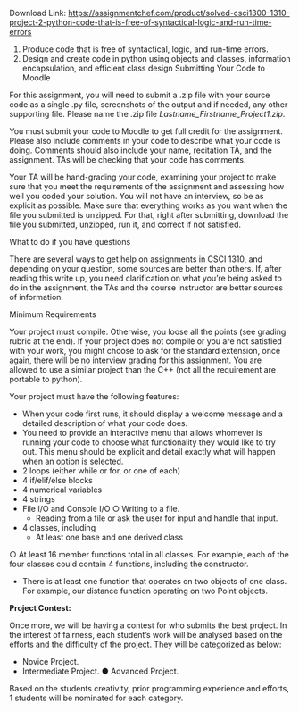 Download Link: https://assignmentchef.com/product/solved-csci1300-1310-project-2-python-code-that-is-free-of-syntactical-logic-and-run-time-errors
<br>



<ol>

 <li>Produce code that is free of syntactical, logic, and run-time errors.​</li>

 <li>Design and create code in python using objects and classes, information encapsulation, and efficient class design                                              Submitting Your Code to Moodle</li>

</ol>




For this assignment, you will need to submit a .zip file with your source code as a single .py file, screenshots of the output and if needed, any other supporting file. Please name the .zip file <em>Lastname_Firstname_Project1.zip</em>​.

You must submit your code to Moodle to get full credit for the assignment. Please also include comments in your code to describe what your code is doing. Comments should also include your name, recitation TA, and the assignment. TAs will be checking that your code has comments.

Your TA will be hand-grading your code, examining your project to make sure that you meet the requirements of the assignment and assessing how well you coded your solution. You will not have an interview, so be as explicit as possible. Make sure that everything works as you want when the file you submitted is unzipped. For that, right after submitting, download the file you submitted, unzipped, run it, and correct if not satisfied.

What to do if you have questions

There are several ways to get help on assignments in CSCI 1310, and depending on your question, some sources are better than others. If, after reading this write up, you need clarification on what you’re being asked to do in the assignment, the TAs and the course instructor are better sources of information.

Minimum Requirements

Your project must compile. Otherwise, you loose all the points (see grading rubric at the end). If your project does not compile or you are not satisfied with your work, you might choose to ask for the standard extension, once again, there will be no interview grading for this assignment. You are allowed to use a similar project than the C++ (not all the requirement are portable to python).

Your project must have the following features:

<ul>

 <li>When your code first runs, it should display a welcome message and a detailed description of what your code does.</li>

 <li>You need to provide an interactive menu that allows whomever is running your code to choose what functionality they would like to try out. This menu should be explicit and detail exactly what will happen when an option is selected.</li>

 <li>2 loops (either while or for, or one of each)</li>

 <li>4 if/elif/else blocks</li>

 <li>4 numerical variables</li>

 <li>4 strings</li>

 <li>File I/O and Console I/O ○ Writing to a file.

  <ul>

   <li>Reading from a file or ask the user for input and handle that input.</li>

  </ul></li>

 <li>4 classes, including

  <ul>

   <li>At least one base and one derived class</li>

  </ul></li>

</ul>

○    At least 16 member functions total in all classes. For example, each of the four classes could contain 4 functions, including the constructor.

<ul>

 <li>There is at least one function that operates on two objects of one class. For example, our distance function operating on two Point objects.</li>

</ul>




<strong>Project Contest: </strong>

<strong> </strong>

Once more, we will be having a contest for who submits the best project. In the interest of fairness, each student’s work will be analysed based on the efforts and the difficulty of the project. They will be categorized as  below:

<ul>

 <li>Novice Project.</li>

 <li>Intermediate Project. ● Advanced Project.</li>

</ul>

Based on the students creativity, prior programming experience and efforts, 1 students will be nominated for each category. <strong> </strong>
